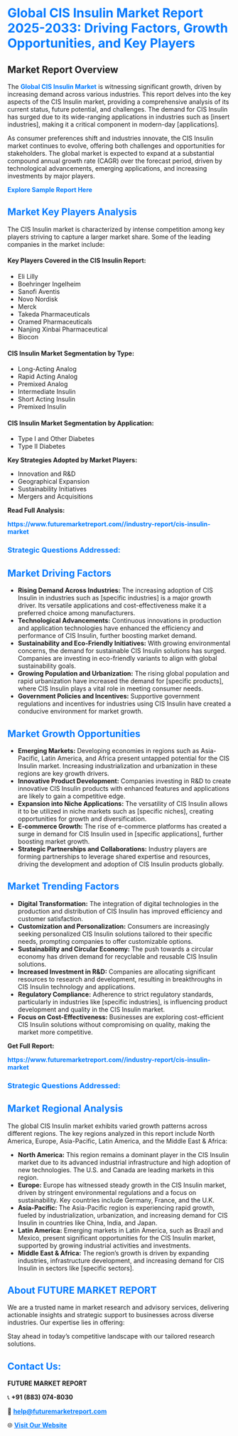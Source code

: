 <h1 style="color: #007BFF;">Global CIS Insulin Market Report 2025-2033: Driving Factors, Growth Opportunities, and Key Players</h1>

<section id="overview">
<h2>Market Report Overview</h2>
<p>The <a href="https://www.futuremarketreport.com//industry-report/cis-insulin-market" style="color: #007BFF; text-decoration: none;"><strong>Global CIS Insulin Market</strong></a> is witnessing significant growth, driven by increasing demand across various industries. This report delves into the key aspects of the CIS Insulin market, providing a comprehensive analysis of its current status, future potential, and challenges. The demand for CIS Insulin has surged due to its wide-ranging applications in industries such as [insert industries], making it a critical component in modern-day [applications].</p>
<p>As consumer preferences shift and industries innovate, the CIS Insulin market continues to evolve, offering both challenges and opportunities for stakeholders. The global market is expected to expand at a substantial compound annual growth rate (CAGR) over the forecast period, driven by technological advancements, emerging applications, and increasing investments by major players.</p>
</section>

<section id="overview">
<p><a href="https://www.futuremarketreport.com//request-sample/reportId=77166" style="color: #007BFF; text-decoration: none;"><strong>Explore Sample Report Here</strong></a></p>
</section>

<section id="key-players">
<h2 style="color: #007BFF;">Market Key Players Analysis</h2>
<p>The CIS Insulin market is characterized by intense competition among key players striving to capture a larger market share. Some of the leading companies in the market include:</p>
<h4>Key Players Covered in the CIS Insulin Report:</h4>
<ul><li>Eli Lilly</li><li>Boehringer Ingelheim</li><li>Sanofi Aventis</li><li>Novo Nordisk</li><li>Merck</li><li>Takeda Pharmaceuticals</li><li>Oramed Pharmaceuticals</li><li>Nanjing Xinbai Pharmaceutical</li><li>Biocon</li></ul>
<h4>CIS Insulin Market Segmentation by Type:</h4>
<ul><li>Long-Acting Analog</li><li>Rapid Acting Analog</li><li>Premixed Analog</li><li>Intermediate Insulin</li><li>Short Acting Insulin</li><li>Premixed Insulin</li></ul>

<h4>CIS Insulin Market Segmentation by Application:</h4>
<ul><li>Type I and Other Diabetes</li><li>Type II Diabetes</li></ul>
<p><strong>Key Strategies Adopted by Market Players:</strong></p>
<ul>
<li>Innovation and R&D</li>
<li>Geographical Expansion</li>
<li>Sustainability Initiatives</li>
<li>Mergers and Acquisitions</li>
</ul>
</section>

<section>
<p><strong>Read Full Analysis: </strong></p><a href="https://www.futuremarketreport.com//industry-report/cis-insulin-market" style="color: #007BFF; text-decoration: none;"><strong>https://www.futuremarketreport.com//industry-report/cis-insulin-market</strong></a>
<h3 style="color: #007BFF;">Strategic Questions Addressed:</h3>
</section>

<section id="driving-factors">
<h2 style="color: #007BFF;">Market Driving Factors</h2>
<ul>
<li><strong>Rising Demand Across Industries:</strong> The increasing adoption of CIS Insulin in industries such as [specific industries] is a major growth driver. Its versatile applications and cost-effectiveness make it a preferred choice among manufacturers.</li>
<li><strong>Technological Advancements:</strong> Continuous innovations in production and application technologies have enhanced the efficiency and performance of CIS Insulin, further boosting market demand.</li>
<li><strong>Sustainability and Eco-Friendly Initiatives:</strong> With growing environmental concerns, the demand for sustainable CIS Insulin solutions has surged. Companies are investing in eco-friendly variants to align with global sustainability goals.</li>
<li><strong>Growing Population and Urbanization:</strong> The rising global population and rapid urbanization have increased the demand for [specific products], where CIS Insulin plays a vital role in meeting consumer needs.</li>
<li><strong>Government Policies and Incentives:</strong> Supportive government regulations and incentives for industries using CIS Insulin have created a conducive environment for market growth.</li>
</ul>
</section>

<section id="growth-opportunities">
<h2 style="color: #007BFF;">Market Growth Opportunities</h2>
<ul>
<li><strong>Emerging Markets:</strong> Developing economies in regions such as Asia-Pacific, Latin America, and Africa present untapped potential for the CIS Insulin market. Increasing industrialization and urbanization in these regions are key growth drivers.</li>
<li><strong>Innovative Product Development:</strong> Companies investing in R&D to create innovative CIS Insulin products with enhanced features and applications are likely to gain a competitive edge.</li>
<li><strong>Expansion into Niche Applications:</strong> The versatility of CIS Insulin allows it to be utilized in niche markets such as [specific niches], creating opportunities for growth and diversification.</li>
<li><strong>E-commerce Growth:</strong> The rise of e-commerce platforms has created a surge in demand for CIS Insulin used in [specific applications], further boosting market growth.</li>
<li><strong>Strategic Partnerships and Collaborations:</strong> Industry players are forming partnerships to leverage shared expertise and resources, driving the development and adoption of CIS Insulin products globally.</li>
</ul>
</section>

<section id="trending-factors">
<h2 style="color: #007BFF;">Market Trending Factors</h2>
<ul>
<li><strong>Digital Transformation:</strong> The integration of digital technologies in the production and distribution of CIS Insulin has improved efficiency and customer satisfaction.</li>
<li><strong>Customization and Personalization:</strong> Consumers are increasingly seeking personalized CIS Insulin solutions tailored to their specific needs, prompting companies to offer customizable options.</li>
<li><strong>Sustainability and Circular Economy:</strong> The push towards a circular economy has driven demand for recyclable and reusable CIS Insulin solutions.</li>
<li><strong>Increased Investment in R&D:</strong> Companies are allocating significant resources to research and development, resulting in breakthroughs in CIS Insulin technology and applications.</li>
<li><strong>Regulatory Compliance:</strong> Adherence to strict regulatory standards, particularly in industries like [specific industries], is influencing product development and quality in the CIS Insulin market.</li>
<li><strong>Focus on Cost-Effectiveness:</strong> Businesses are exploring cost-efficient CIS Insulin solutions without compromising on quality, making the market more competitive.</li>
</ul>
</section>

<section>
<p><strong>Get Full Report: </strong></p><a href="https://www.futuremarketreport.com//industry-report/cis-insulin-market" style="color: #007BFF; text-decoration: none;"><strong>https://www.futuremarketreport.com//industry-report/cis-insulin-market</strong></a>
<h3 style="color: #007BFF;">Strategic Questions Addressed:</h3>
</section>


<section id="regional-analysis">
<h2 style="color: #007BFF;">Market Regional Analysis</h2>
<p>The global CIS Insulin market exhibits varied growth patterns across different regions. The key regions analyzed in this report include North America, Europe, Asia-Pacific, Latin America, and the Middle East & Africa:</p>
<ul>
<li><strong>North America:</strong> This region remains a dominant player in the CIS Insulin market due to its advanced industrial infrastructure and high adoption of new technologies. The U.S. and Canada are leading markets in this region.</li>
<li><strong>Europe:</strong> Europe has witnessed steady growth in the CIS Insulin market, driven by stringent environmental regulations and a focus on sustainability. Key countries include Germany, France, and the U.K.</li>
<li><strong>Asia-Pacific:</strong> The Asia-Pacific region is experiencing rapid growth, fueled by industrialization, urbanization, and increasing demand for CIS Insulin in countries like China, India, and Japan.</li>
<li><strong>Latin America:</strong> Emerging markets in Latin America, such as Brazil and Mexico, present significant opportunities for the CIS Insulin market, supported by growing industrial activities and investments.</li>
<li><strong>Middle East & Africa:</strong> The region’s growth is driven by expanding industries, infrastructure development, and increasing demand for CIS Insulin in sectors like [specific sectors].</li>
</ul>
</section>

<footer>
<h2 style="color: #007BFF;">About FUTURE MARKET REPORT</h2>
<p>We are a trusted name in market research and advisory services, delivering actionable insights and strategic support to businesses across diverse industries. Our expertise lies in offering:</p>

<p>Stay ahead in today’s competitive landscape with our tailored research solutions.</p>

<h2 style="color: #007BFF;">Contact Us:</h2>
<p><strong>FUTURE MARKET REPORT</strong></p>
<p>📞 <strong>+91 (883) 074-8030</strong></p>
<p>📧 <strong><a href="mailto:help@futuremarketreport.com" style="color: #007BFF;">help@futuremarketreport.com</a></strong></p>
<p>🌐 <strong><a href="https://www.futuremarketreport.com/" style="color: #007BFF;">Visit Our Website</a></strong></p>
</footer>